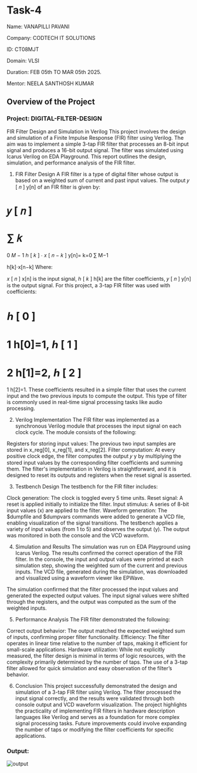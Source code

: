 # Task-4

Name: VANAPILLI PAVANI 

Company: CODTECH IT SOLUTIONS

ID: CT08MJT

Domain: VLSI

Duration: FEB 05th TO MAR 05th 2025.

Mentor: NEELA SANTHOSH KUMAR

## Overview of the Project

### Project: DIGITAL-FILTER-DESIGN


FIR Filter Design and Simulation in Verilog
This project involves the design and simulation of a Finite Impulse Response (FIR) filter using Verilog. The aim was to implement a simple 3-tap FIR filter that processes an 8-bit input signal and produces a 16-bit output signal. The filter was simulated using Icarus Verilog on EDA Playground. This report outlines the design, simulation, and performance analysis of the FIR filter.

1. FIR Filter Design
A FIR filter is a type of digital filter whose output is based on a weighted sum of current and past input values. The output 
𝑦
[
𝑛
]
y[n] of an FIR filter is given by:

𝑦
[
𝑛
]
=
∑
𝑘
=
0
𝑀
−
1
ℎ
[
𝑘
]
⋅
𝑥
[
𝑛
−
𝑘
]
y[n]= 
k=0
∑
M−1

 h[k]⋅x[n−k]
Where:

𝑥
[
𝑛
]
x[n] is the input signal,
ℎ
[
𝑘
]
h[k] are the filter coefficients,
𝑦
[
𝑛
]
y[n] is the output signal.
For this project, a 3-tap FIR filter was used with coefficients:

ℎ
[
0
]
=
1
h[0]=1,
ℎ
[
1
]
=
2
h[1]=2,
ℎ
[
2
]
=
1
h[2]=1.
These coefficients resulted in a simple filter that uses the current input and the two previous inputs to compute the output. This type of filter is commonly used in real-time signal processing tasks like audio processing.

2. Verilog Implementation
The FIR filter was implemented as a synchronous Verilog module that processes the input signal on each clock cycle. The module consists of the following:

Registers for storing input values: The previous two input samples are stored in x_reg[0], x_reg[1], and x_reg[2].
Filter computation: At every positive clock edge, the filter computes the output 
𝑦
y by multiplying the stored input values by the corresponding filter coefficients and summing them.
The filter's implementation in Verilog is straightforward, and it is designed to reset its outputs and registers when the reset signal is asserted.

3. Testbench Design
The testbench for the FIR filter includes:

Clock generation: The clock is toggled every 5 time units.
Reset signal: A reset is applied initially to initialize the filter.
Input stimulus: A series of 8-bit input values (x) are applied to the filter.
Waveform generation: The $dumpfile and $dumpvars commands were added to generate a VCD file, enabling visualization of the signal transitions.
The testbench applies a variety of input values (from 1 to 5) and observes the output (y). The output was monitored in both the console and the VCD waveform.

4. Simulation and Results
The simulation was run on EDA Playground using Icarus Verilog. The results confirmed the correct operation of the FIR filter. In the console, the input and output values were printed at each simulation step, showing the weighted sum of the current and previous inputs. The VCD file, generated during the simulation, was downloaded and visualized using a waveform viewer like EPWave.

The simulation confirmed that the filter processed the input values and generated the expected output values. The input signal values were shifted through the registers, and the output was computed as the sum of the weighted inputs.

5. Performance Analysis
The FIR filter demonstrated the following:

Correct output behavior: The output matched the expected weighted sum of inputs, confirming proper filter functionality.
Efficiency: The filter operates in linear time relative to the number of taps, making it efficient for small-scale applications.
Hardware utilization: While not explicitly measured, the filter design is minimal in terms of logic resources, with the complexity primarily determined by the number of taps.
The use of a 3-tap filter allowed for quick simulation and easy observation of the filter’s behavior.

6. Conclusion
This project successfully demonstrated the design and simulation of a 3-tap FIR filter using Verilog. The filter processed the input signal correctly, and the results were validated through both console output and VCD waveform visualization. The project highlights the practicality of implementing FIR filters in hardware description languages like Verilog and serves as a foundation for more complex signal processing tasks. Future improvements could involve expanding the number of taps or modifying the filter coefficients for specific applications.



### Output: 
![output]()
